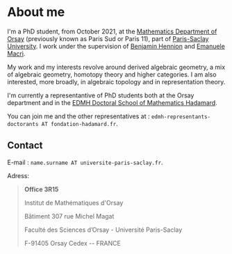 # About me

I'm a PhD student, from October 2021, at the [Mathematics Department of Orsay](https://www.imo.universite-paris-saclay.fr/en/) (previously known as Paris Sud or Paris 11), part of [Paris-Saclay University](https://www.universite-paris-saclay.fr/en). I work under the supervision of [Benjamin Hennion](https://www.imo.universite-paris-saclay.fr/~hennion/) and [Emanuele Macrì](https://www.imo.universite-paris-saclay.fr/~macri/).

My work and my interests revolve around derived algebraic geometry, a mix of algebraic geometry, homotopy theory and higher categories. I am also interested, more broadly, in algebraic topology and in representation theory.

I'm currently a representantive of PhD students both at the Orsay department and in the [EDMH Doctoral School of Mathematics Hadamard](https://www.universite-paris-saclay.fr/ecoles-doctorales/ecole-doctorale-de-mathematiques-hadamard-edmh).

You can join me and the other representatives at : `edmh-representants-doctorants AT fondation-hadamard.fr`.

## Contact

E-mail : `name.surname AT universite-paris-saclay.fr`.

Adress:
> **Office 3R15** 
>
> Institut de Mathématiques d'Orsay
>
> Bâtiment 307 rue Michel Magat
>
> Faculté des Sciences d’Orsay - Université Paris-Saclay
>
> F-91405 Orsay Cedex -- FRANCE
